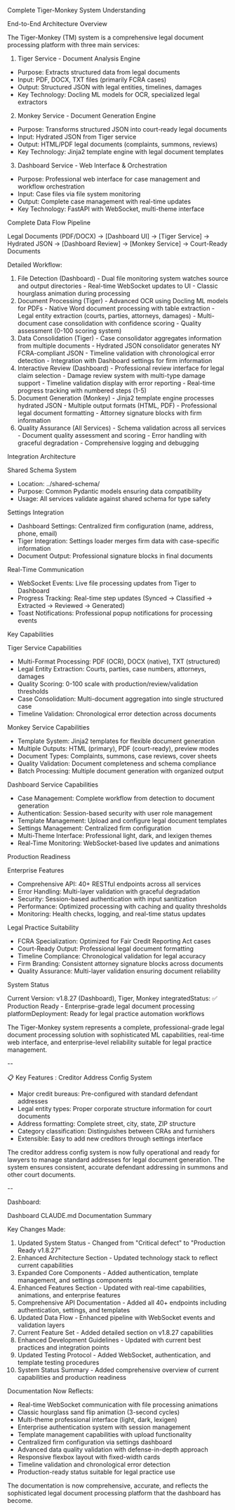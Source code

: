 

Complete Tiger-Monkey System Understanding

  End-to-End Architecture Overview

  The Tiger-Monkey (TM) system is a comprehensive legal document processing platform with three main services:

  1. Tiger Service - Document Analysis Engine

  - Purpose: Extracts structured data from legal documents
  - Input: PDF, DOCX, TXT files (primarily FCRA cases)
  - Output: Structured JSON with legal entities, timelines, damages
  - Key Technology: Docling ML models for OCR, specialized legal extractors

  2. Monkey Service - Document Generation Engine

  - Purpose: Transforms structured JSON into court-ready legal documents
  - Input: Hydrated JSON from Tiger service
  - Output: HTML/PDF legal documents (complaints, summons, reviews)
  - Key Technology: Jinja2 template engine with legal document templates

  3. Dashboard Service - Web Interface & Orchestration

  - Purpose: Professional web interface for case management and workflow orchestration
  - Input: Case files via file system monitoring
  - Output: Complete case management with real-time updates
  - Key Technology: FastAPI with WebSocket, multi-theme interface

  Complete Data Flow Pipeline

  Legal Documents (PDF/DOCX) → [Dashboard UI] → [Tiger Service] → Hydrated JSON → [Dashboard Review] → [Monkey Service] → Court-Ready Documents

  Detailed Workflow:

  1. File Detection (Dashboard)
    - Dual file monitoring system watches source and output directories
    - Real-time WebSocket updates to UI
    - Classic hourglass animation during processing
  2. Document Processing (Tiger)
    - Advanced OCR using Docling ML models for PDFs
    - Native Word document processing with table extraction
    - Legal entity extraction (courts, parties, attorneys, damages)
    - Multi-document case consolidation with confidence scoring
    - Quality assessment (0-100 scoring system)
  3. Data Consolidation (Tiger)
    - Case consolidator aggregates information from multiple documents
    - Hydrated JSON consolidator generates NY FCRA-compliant JSON
    - Timeline validation with chronological error detection
    - Integration with Dashboard settings for firm information
  4. Interactive Review (Dashboard)
    - Professional review interface for legal claim selection
    - Damage review system with multi-type damage support
    - Timeline validation display with error reporting
    - Real-time progress tracking with numbered steps (1-5)
  5. Document Generation (Monkey)
    - Jinja2 template engine processes hydrated JSON
    - Multiple output formats (HTML, PDF)
    - Professional legal document formatting
    - Attorney signature blocks with firm information
  6. Quality Assurance (All Services)
    - Schema validation across all services
    - Document quality assessment and scoring
    - Error handling with graceful degradation
    - Comprehensive logging and debugging

  Integration Architecture

  Shared Schema System

  - Location: ../shared-schema/
  - Purpose: Common Pydantic models ensuring data compatibility
  - Usage: All services validate against shared schema for type safety

  Settings Integration

  - Dashboard Settings: Centralized firm configuration (name, address, phone, email)
  - Tiger Integration: Settings loader merges firm data with case-specific information
  - Document Output: Professional signature blocks in final documents

  Real-Time Communication

  - WebSocket Events: Live file processing updates from Tiger to Dashboard
  - Progress Tracking: Real-time step updates (Synced → Classified → Extracted → Reviewed → Generated)
  - Toast Notifications: Professional popup notifications for processing events

  Key Capabilities

  Tiger Service Capabilities

  - Multi-Format Processing: PDF (OCR), DOCX (native), TXT (structured)
  - Legal Entity Extraction: Courts, parties, case numbers, attorneys, damages
  - Quality Scoring: 0-100 scale with production/review/validation thresholds
  - Case Consolidation: Multi-document aggregation into single structured case
  - Timeline Validation: Chronological error detection across documents

  Monkey Service Capabilities

  - Template System: Jinja2 templates for flexible document generation
  - Multiple Outputs: HTML (primary), PDF (court-ready), preview modes
  - Document Types: Complaints, summons, case reviews, cover sheets
  - Quality Validation: Document completeness and schema compliance
  - Batch Processing: Multiple document generation with organized output

  Dashboard Service Capabilities

  - Case Management: Complete workflow from detection to document generation
  - Authentication: Session-based security with user role management
  - Template Management: Upload and configure legal document templates
  - Settings Management: Centralized firm configuration
  - Multi-Theme Interface: Professional light, dark, and lexigen themes
  - Real-Time Monitoring: WebSocket-based live updates and animations

  Production Readiness

  Enterprise Features

  - Comprehensive API: 40+ RESTful endpoints across all services
  - Error Handling: Multi-layer validation with graceful degradation
  - Security: Session-based authentication with input sanitization
  - Performance: Optimized processing with caching and quality thresholds
  - Monitoring: Health checks, logging, and real-time status updates

  Legal Practice Suitability

  - FCRA Specialization: Optimized for Fair Credit Reporting Act cases
  - Court-Ready Output: Professional legal document formatting
  - Timeline Compliance: Chronological validation for legal accuracy
  - Firm Branding: Consistent attorney signature blocks across documents
  - Quality Assurance: Multi-layer validation ensuring document reliability

  System Status

  Current Version: v1.8.27 (Dashboard), Tiger, Monkey integratedStatus: ✅ Production Ready - Enterprise-grade legal document processing
  platformDeployment: Ready for legal practice automation workflows

  The Tiger-Monkey system represents a complete, professional-grade legal document processing solution with sophisticated ML capabilities,
  real-time web interface, and enterprise-level reliability suitable for legal practice management.

--


📋 Key Features : Creditor Address Config System

  - Major credit bureaus: Pre-configured with standard defendant addresses
  - Legal entity types: Proper corporate structure information for court documents
  - Address formatting: Complete street, city, state, ZIP structure
  - Category classification: Distinguishes between CRAs and furnishers
  - Extensible: Easy to add new creditors through settings interface

  The creditor address config system is now fully operational and ready for lawyers to manage standard addresses for legal document generation.
  The system ensures consistent, accurate defendant addressing in summons and other court documents.


--

Dashboard: 



Dashboard CLAUDE.md Documentation Summary

  Key Changes Made:

  1. Updated System Status - Changed from "Critical defect" to "Production Ready v1.8.27"
  2. Enhanced Architecture Section - Updated technology stack to reflect current capabilities
  3. Expanded Core Components - Added authentication, template management, and settings components
  4. Enhanced Features Section - Updated with real-time capabilities, animations, and enterprise features
  5. Comprehensive API Documentation - Added all 40+ endpoints including authentication, settings, and templates
  6. Updated Data Flow - Enhanced pipeline with WebSocket events and validation layers
  7. Current Feature Set - Added detailed section on v1.8.27 capabilities
  8. Enhanced Development Guidelines - Updated with current best practices and integration points
  9. Updated Testing Protocol - Added WebSocket, authentication, and template testing procedures
  10. System Status Summary - Added comprehensive overview of current capabilities and production readiness

  Documentation Now Reflects:

  - Real-time WebSocket communication with file processing animations
  - Classic hourglass sand flip animation (3-second cycles)
  - Multi-theme professional interface (light, dark, lexigen)
  - Enterprise authentication system with session management
  - Template management capabilities with upload functionality
  - Centralized firm configuration via settings dashboard
  - Advanced data quality validation with defense-in-depth approach
  - Responsive flexbox layout with fixed-width cards
  - Timeline validation and chronological error detection
  - Production-ready status suitable for legal practice use

  The documentation is now comprehensive, accurate, and reflects the sophisticated legal document processing platform that the dashboard has
  become.



